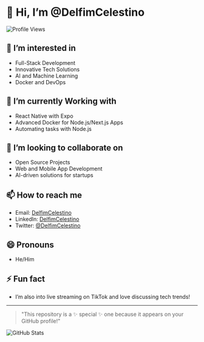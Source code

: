 # 👋 Hi, I’m @DelfimCelestino

![Profile Views](https://komarev.com/ghpvc/?username=DelfimCelestino&color=blueviolet)

## 👀 I’m interested in
- Full-Stack Development
- Innovative Tech Solutions
- AI and Machine Learning
- Docker and DevOps

## 🌱 I’m currently Working with
- React Native with Expo
- Advanced Docker for Node.js/Next.js Apps
- Automating tasks with Node.js

## 💞️ I’m looking to collaborate on
- Open Source Projects
- Web and Mobile App Development
- AI-driven solutions for startups

## 📫 How to reach me
- Email: [DelfimCelestino](mailto:delfimcelestinoamissepastola@gmail.com)
- LinkedIn: [DelfimCelestino](https://linkedin.com/in/delfim-celestino-6187252b4)
- Twitter: [@DelfimCelestino](https://x.com/DCelestino_258)

## 😄 Pronouns
- He/Him

## ⚡ Fun fact
- I’m also into live streaming on TikTok and love discussing tech trends!

---

> "This repository is a ✨ special ✨ one because it appears on your GitHub profile!"

![GitHub Stats](https://github-readme-stats.vercel.app/api?username=delfimcelestino&show_icons=true&theme=radical)
